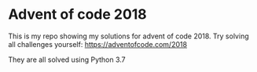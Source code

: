 # Advent of code 2018

This is my repo showing my solutions for advent of code 2018.
Try solving all challenges yourself: https://adventofcode.com/2018

They are all solved using Python 3.7
